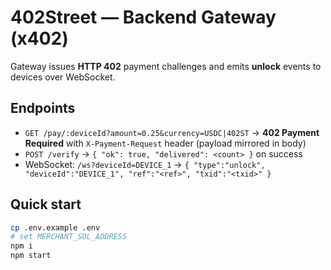 # 402Street — Backend Gateway (x402)

Gateway issues **HTTP 402** payment challenges and emits **unlock** events to devices over WebSocket.

## Endpoints
- `GET /pay/:deviceId?amount=0.25&currency=USDC|402ST` → **402 Payment Required** with `X-Payment-Request` header (payload mirrored in body)
- `POST /verify` → `{ "ok": true, "delivered": <count> }` on success
- WebSocket: `/ws?deviceId=DEVICE_1` → `{ "type":"unlock", "deviceId":"DEVICE_1", "ref":"<ref>", "txid":"<txid>" }`

## Quick start
```bash
cp .env.example .env
# set MERCHANT_SOL_ADDRESS
npm i
npm start

